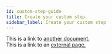 ```yaml
---
id: custom-step-guide
title: Create your custom step
sidebar_label: Create your custom step
---
```


This is a link to [another document.](doc3.md)  
This is a link to an [external page.](http://www.example.com)
